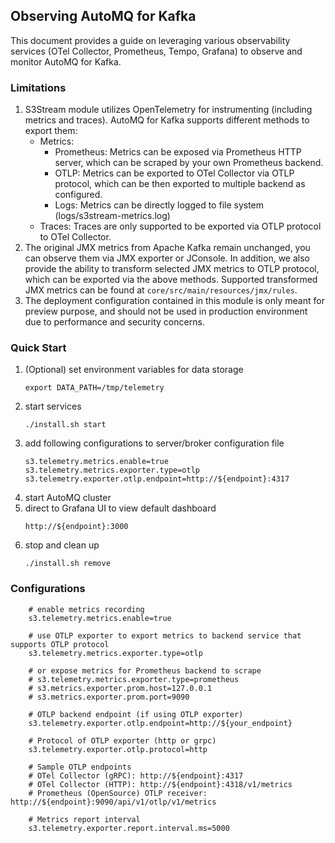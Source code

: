 ## Observing AutoMQ for Kafka

This document provides a guide on leveraging various observability services (OTel Collector, Prometheus, Tempo, Grafana)
to observe and monitor AutoMQ for Kafka.

### Limitations
1. S3Stream module utilizes OpenTelemetry for instrumenting (including metrics and traces). AutoMQ for Kafka supports different methods to export them:
   - Metrics:
     - Prometheus: Metrics can be exposed via Prometheus HTTP server, which can be scraped by your own Prometheus backend.  
     - OTLP: Metrics can be exported to OTel Collector via OTLP protocol, which can be then exported to multiple backend as configured.
     - Logs: Metrics can be directly logged to file system (logs/s3stream-metrics.log)
   - Traces: Traces are only supported to be exported via OTLP protocol to OTel Collector.
2. The original JMX metrics from Apache Kafka remain unchanged, you can observe them via JMX exporter or JConsole.
In addition, we also provide the ability to transform selected JMX metrics to OTLP protocol, which can be exported via the above methods.
Supported transformed JMX metrics can be found at `core/src/main/resources/jmx/rules`.
3. The deployment configuration contained in this module is only meant for preview purpose, and should not be used in production environment
due to performance and security concerns.


### Quick Start
1. (Optional) set environment variables for data storage
    ``` Shell
    export DATA_PATH=/tmp/telemetry
    ```
2. start services
    ``` Shell 
    ./install.sh start
    ```
3. add following configurations to server/broker configuration file
    ``` Properties
    s3.telemetry.metrics.enable=true
    s3.telemetry.metrics.exporter.type=otlp
    s3.telemetry.exporter.otlp.endpoint=http://${endpoint}:4317
    ```
4. start AutoMQ cluster
5. direct to Grafana UI to view default dashboard
    ``` 
    http://${endpoint}:3000
    ```
6. stop and clean up
    ``` Shell
    ./install.sh remove
    ```
   
### Configurations
``` Properties
    # enable metrics recording
    s3.telemetry.metrics.enable=true
   
    # use OTLP exporter to export metrics to backend service that supports OTLP protocol
    s3.telemetry.metrics.exporter.type=otlp
   
    # or expose metrics for Prometheus backend to scrape
    # s3.telemetry.metrics.exporter.type=prometheus
    # s3.metrics.exporter.prom.host=127.0.0.1
    # s3.metrics.exporter.prom.port=9090
   
    # OTLP backend endpoint (if using OTLP exporter)
    s3.telemetry.exporter.otlp.endpoint=http://${your_endpoint}
   
    # Protocol of OTLP exporter (http or grpc)
    s3.telemetry.exporter.otlp.protocol=http
   
    # Sample OTLP endpoints
    # OTel Collector (gRPC): http://${endpoint}:4317
    # OTel Collector (HTTP): http://${endpoint}:4318/v1/metrics
    # Prometheus (OpenSource) OTLP receiver: http://${endpoint}:9090/api/v1/otlp/v1/metrics
   
    # Metrics report interval
    s3.telemetry.exporter.report.interval.ms=5000
```